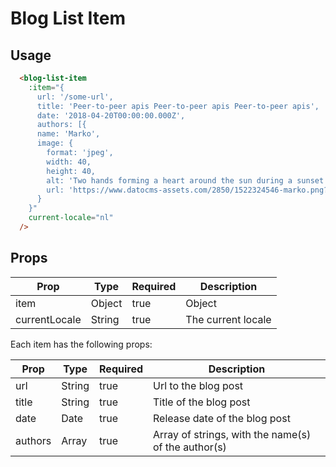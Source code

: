 # Blog List Item


## Usage

```html
  <blog-list-item
    :item="{                           
      url: '/some-url',
      title: 'Peer-to-peer apis Peer-to-peer apis Peer-to-peer apis',
      date: '2018-04-20T00:00:00.000Z',
      authors: [{
      name: 'Marko',
      image: {
        format: 'jpeg',
        width: 40,
        height: 40,
        alt: 'Two hands forming a heart around the sun during a sunset',
        url: 'https://www.datocms-assets.com/2850/1522324546-marko.png?fit=crop&h=40&w=40',
      }
    }"
    current-locale="nl"
  />
```

## Props

| Prop | Type | Required | Description |
| --- | --- | --- | --- |
| item | Object | true | Object |
| currentLocale | String | true | The current locale |

Each item has the following props:

| Prop | Type | Required | Description |
| --- | --- | --- | --- |
| url | String | true | Url to the blog post |
| title | String | true | Title of the blog post |
| date | Date | true | Release date of the blog post |
| authors | Array | true | Array of strings, with the name(s) of the author(s) |
